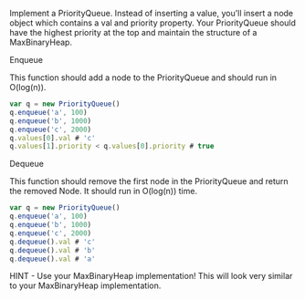 Implement a PriorityQueue. Instead of inserting a value, you'll insert a node object which contains a val and priority property. Your PriorityQueue should have the highest priority at the top and maintain the structure of a MaxBinaryHeap.

Enqueue

This function should add a node to the PriorityQueue and should run in O(log(n)).

```js
var q = new PriorityQueue()
q.enqueue('a', 100)
q.enqueue('b', 1000)
q.enqueue('c', 2000)
q.values[0].val # 'c'
q.values[1].priority < q.values[0].priority # true
```

Dequeue

This function should remove the first node in the PriorityQueue and return the removed Node. It should run in O(log(n)) time.

```js
var q = new PriorityQueue()
q.enqueue('a', 100)
q.enqueue('b', 1000)
q.enqueue('c', 2000)
q.dequeue().val # 'c'
q.dequeue().val # 'b'
q.dequeue().val # 'a'
```

HINT - Use your MaxBinaryHeap implementation! This will look very similar to your MaxBinaryHeap implementation.
